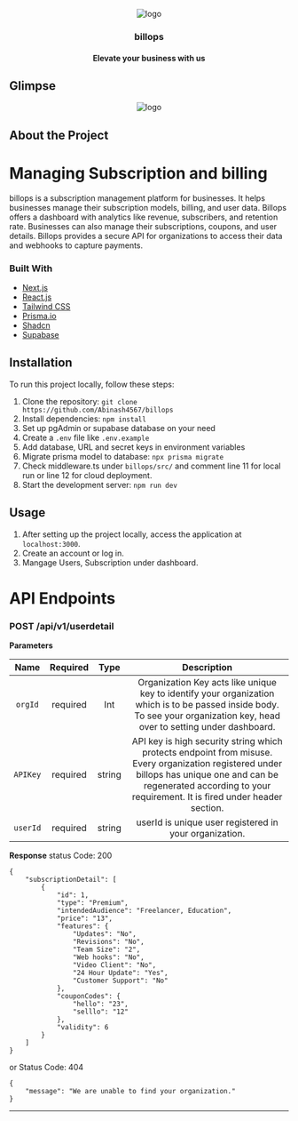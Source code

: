 <p align='center'> 
  <img src="https://github.com/Abinash4567/billops/assets/98229006/2ce25355-1154-46c7-bff9-d9d4c61c2774" alt="logo">
  <h3 align="center">billops</h3>
  <h4 align="center">Elevate your business with us</h3>
</p>


<!-- ABOUT THE PROJECT -->
## Glimpse
<p align='center'> <img src="https://github.com/Abinash4567/billops/assets/98229006/5222f340-edd5-455e-aa00-c8b7c88a1a90" alt="logo"></p>

## About the Project
# Managing Subscription and billing

billops is a subscription management platform for businesses. It helps businesses manage their subscription models, billing, and user data. Billops offers a dashboard with analytics like revenue, subscribers, and retention rate. Businesses can also manage their subscriptions, coupons, and user details. Billops provides a secure API for organizations to access their data and webhooks to capture payments.

### Built With

- [Next.js](https://nextjs.org/?ref=cal.com)
- [React.js](https://reactjs.org/?ref=cal.com)
- [Tailwind CSS](https://tailwindcss.com/?ref=cal.com)
- [Prisma.io](https://prisma.io/?ref=cal.com)
- [Shadcn](https://ui.shadcn.com)
- [Supabase](https://supabase.com/)

## Installation

To run this project locally, follow these steps:

1. Clone the repository: `git clone https://github.com/Abinash4567/billops`
2. Install dependencies: `npm install`
4. Set up pgAdmin or supabase database on your need
5. Create a `.env` file like `.env.example`
6. Add database, URL and secret keys in environment variables
7. Migrate prisma model to database: `npx prisma migrate`
8. Check middleware.ts under `billops/src/` and comment line 11 for local run or line 12 for cloud deployment.
9. Start the development server: `npm run dev`

## Usage

1. After setting up the project locally, access the application at `localhost:3000`.
2. Create an account or log in.
3. Mangage Users, Subscription under dashboard.

# API Endpoints
### POST        /api/v1/userdetail

**Parameters**

|          Name         |      Required      |      Type     |     Description    |
|  :----------------:   |:------------------:|:-------------:| :-----------------------------------: |
|     `orgId`    | required | Int  | Organization Key acts like unique key to identify your organization which is to be passed inside body. To see your organization key, head over to setting under dashboard.                                                                   |
|  `APIKey` | required | string  | API key is high security string which protects endpoint from misuse. Every organization registered under billops has unique one and can be regenerated according to your requirement. It is fired under header section. |
|  `userId` | required | string  | userId is unique user registered in your organization. |

**Response**
status Code: 200
```
{
    "subscriptionDetail": [
        {
            "id": 1,
            "type": "Premium",
            "intendedAudience": "Freelancer, Education",
            "price": "13",
            "features": {
                "Updates": "No",
                "Revisions": "No",
                "Team Size": "2",
                "Web hooks": "No",
                "Video Client": "No",
                "24 Hour Update": "Yes",
                "Customer Support": "No"
            },
            "couponCodes": {
                "hello": "23",
                "selllo": "12"
            },
            "validity": 6
        }
    ]
}
```


or
Status Code: 404

```
{
    "message": "We are unable to find your organization."
}
```
___
